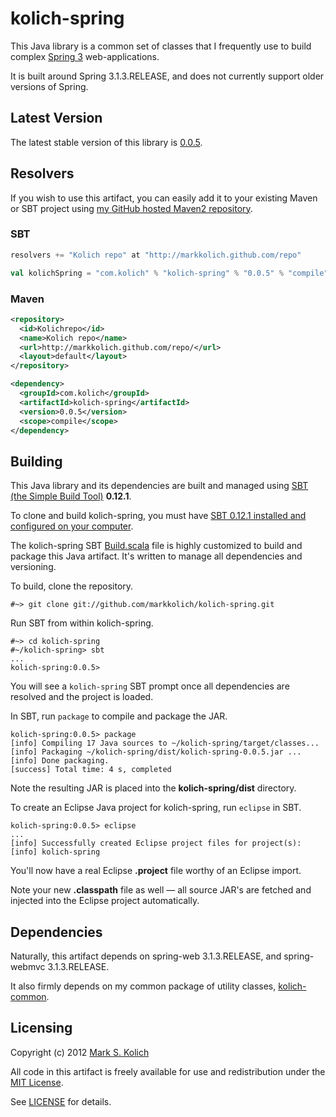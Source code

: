 # kolich-spring

This Java library is a common set of classes that I frequently use to build complex <a href="http://www.springsource.org/">Spring 3</a> web-applications.

It is built around Spring 3.1.3.RELEASE, and does not currently support older versions of Spring.

## Latest Version

The latest stable version of this library is <a href="http://markkolich.github.com/repo/com/kolich/kolich-spring/0.0.5">0.0.5</a>.

## Resolvers

If you wish to use this artifact, you can easily add it to your existing Maven or SBT project using <a href="https://github.com/markkolich/markkolich.github.com#marks-maven2-repository">my GitHub hosted Maven2 repository</a>.

### SBT

```scala
resolvers += "Kolich repo" at "http://markkolich.github.com/repo"

val kolichSpring = "com.kolich" % "kolich-spring" % "0.0.5" % "compile"
```

### Maven

```xml
<repository>
  <id>Kolichrepo</id>
  <name>Kolich repo</name>
  <url>http://markkolich.github.com/repo/</url>
  <layout>default</layout>
</repository>

<dependency>
  <groupId>com.kolich</groupId>
  <artifactId>kolich-spring</artifactId>
  <version>0.0.5</version>
  <scope>compile</scope>
</dependency>
```

## Building

This Java library and its dependencies are built and managed using <a href="https://github.com/harrah/xsbt">SBT (the Simple Build Tool)</a> **0.12.1**.

To clone and build kolich-spring, you must have <a href="http://www.scala-sbt.org/release/docs/Getting-Started/Setup">SBT 0.12.1 installed and configured on your computer</a>.

The kolich-spring SBT <a href="https://github.com/markkolich/kolich-spring/blob/master/project/Build.scala">Build.scala</a> file is highly customized to build and package this Java artifact.  It's written to manage all dependencies and versioning.

To build, clone the repository.

    #~> git clone git://github.com/markkolich/kolich-spring.git

Run SBT from within kolich-spring.

    #~> cd kolich-spring
    #~/kolich-spring> sbt
    ...
    kolich-spring:0.0.5>

You will see a `kolich-spring` SBT prompt once all dependencies are resolved and the project is loaded.

In SBT, run `package` to compile and package the JAR.

    kolich-spring:0.0.5> package
    [info] Compiling 17 Java sources to ~/kolich-spring/target/classes...
    [info] Packaging ~/kolich-spring/dist/kolich-spring-0.0.5.jar ...
    [info] Done packaging.
    [success] Total time: 4 s, completed

Note the resulting JAR is placed into the **kolich-spring/dist** directory.

To create an Eclipse Java project for kolich-spring, run `eclipse` in SBT.

    kolich-spring:0.0.5> eclipse
    ...
    [info] Successfully created Eclipse project files for project(s):
    [info] kolich-spring

You'll now have a real Eclipse **.project** file worthy of an Eclipse import.

Note your new **.classpath** file as well &mdash; all source JAR's are fetched and injected into the Eclipse project automatically.

## Dependencies

Naturally, this artifact depends on spring-web 3.1.3.RELEASE, and spring-webmvc 3.1.3.RELEASE.

It also firmly depends on my common package of utility classes, <a href="https://github.com/markkolich/kolich-common">kolich-common</a>.

## Licensing

Copyright (c) 2012 <a href="http://mark.koli.ch">Mark S. Kolich</a>

All code in this artifact is freely available for use and redistribution under the <a href="http://opensource.org/comment/991">MIT License</a>.

See <a href="https://github.com/markkolich/kolich-spring/blob/master/LICENSE">LICENSE</a> for details.

